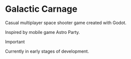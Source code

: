 # Galactic Carnage

Casual multiplayer space shooter game created with Godot.

Inspired by mobile game Astro Party.

> [!IMPORTANT]
> Currently in early stages of development.
